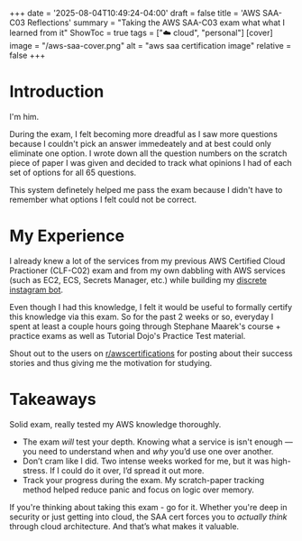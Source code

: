 +++
date = '2025-08-04T10:49:24-04:00'
draft = false
title = 'AWS SAA-C03 Reflections'
summary = "Taking the AWS SAA-C03 exam what what I learned from it"
ShowToc = true
tags = ["☁️ cloud", "personal"]
[cover]
image = "/aws-saa-cover.png"
alt = "aws saa certification image"
relative = false
+++

# Introduction
I'm him. 

During the exam, I felt becoming more dreadful as I saw more questions because I couldn't pick an answer immedeately and at best could only eliminate one option. I wrote down all the question numbers on the scratch piece of paper I was given and decided to track what opinions I had of each set of options for all 65 questions.

This system definetely helped me pass the exam because I didn't have to remember what options I felt could not be correct. 

# My Experience
I already knew a lot of the services from my previous AWS Certified Cloud Practioner (CLF-C02) exam and from my own dabbling with AWS services (such as EC2, ECS, Secrets Manager, etc.) while building my [discrete instagram bot](https://github.com/mohaids/instagram-to-discord-notifier).

Even though I had this knowledge, I felt it would be useful to formally certify this knowledge via this exam. So for the past 2 weeks or so, everyday I spent at least a couple hours going through Stephane Maarek's course + practice exams as well as Tutorial Dojo's Practice Test material.

Shout out to the users on [r/awscertifications](https://www.reddit.com/r/AWSCertifications/) for posting about their success stories and thus giving me the motivation for studying.

# Takeaways
Solid exam, really tested my AWS knowledge thoroughly. 

- The exam *will* test your depth. Knowing what a service is isn't enough — you need to understand when and *why* you’d use one over another.
- Don’t cram like I did. Two intense weeks worked for me, but it was high-stress. If I could do it over, I’d spread it out more.
- Track your progress during the exam. My scratch-paper tracking method helped reduce panic and focus on logic over memory.

If you're thinking about taking this exam - go for it. Whether you're deep in security or just getting into cloud, the SAA cert forces you to *actually think* through cloud architecture. And that’s what makes it valuable.
